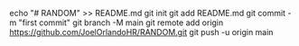 echo "# RANDOM" >> README.md
git init
git add README.md
git commit -m "first commit"
git branch -M main
git remote add origin https://github.com/JoelOrlandoHR/RANDOM.git
git push -u origin main
